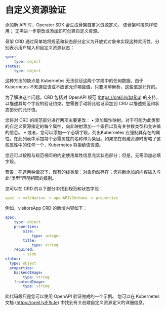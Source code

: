 # 自定义资源验证
添加新 API 时，Operator SDK 会生成骨架自定义资源定义。 该骨架可按原样使用； 无需进一步更改或添加即可创建自定义资源。

骨架 CRD 通过简单地将规范和状态部分定义为开放式对象来实现这种灵活性，分别表示用户输入和自定义资源状态：
```yaml 
spec:
    type: object
status:
    type: object
```
这种方法的缺点是 Kubernetes 无法验证这两个字段中的任何数据。由于 Kubernetes 不知道应该或不应该允许哪些值，只要清单解析，这些值是允许的。

为了解决这个问题，CRD 包括对 OpenAPI 规范 (https://oreil.ly/bzRIu) 的支持，以描述其每个字段的验证约束。您需要手动将此验证添加到 CRD 以描述规范和状态部分的允许值。

您将对 CRD 的规范部分进行两项主要更改：
• 添加属性映射。对于可能为此类型的自定义资源指定的每个属性，向此映射添加一个条目以及有关参数类型和允许值的信息。
• 或者，您可以添加一个必填字段，列出Kubernetes 应强制其存在的属性。在此列表中添加每个必需属性的名称作为条目。如果您在创建资源时省略了这些属性中的任何一个，Kubernetes 将拒绝该资源。

您还可以按照与规范相同的约定使用属性信息充实状态部分；但是，无需添加必填字段。

警告：在这两种情况下，现有的线类型：对象仍然存在；您将新添加的内容插入与此“类型”声明相同的级别。

您可以在 CRD 的以下部分中找到规范和状态字段：

```yaml
spec -> validation -> openAPIV3Schema -> properties
```

例如，visitorsApp CRD 的新增内容如下：
```yaml 
spec:
    type: object
    properties:
        size:
            type: integer
        title:
            type: string
    required:
        - size
status:
  type: object
  properties:
    backendImage:
        type: string
    frontendImage:
        type: string
```

此代码段只是您可以使用 OpenAPI 验证完成的一个示例。 您可以在 Kubernetes 文档 (https://oreil.ly/FfkJe) 中找到有关创建自定义资源定义的详细信息。